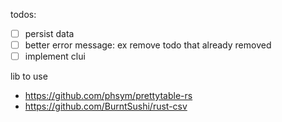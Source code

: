 todos:
- [ ] persist data
- [ ] better error message: ex remove todo that already removed
- [ ] implement clui

lib to use
- https://github.com/phsym/prettytable-rs
- https://github.com/BurntSushi/rust-csv